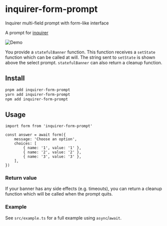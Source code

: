 # inquirer-form-prompt

Inquirer multi-field prompt with form-like interface

A prompt for [inquirer](https://github.com/SBoudrias/Inquirer.js)

![Demo](https://github.com/user-attachments/assets/a77b4eaa-f1a1-4a89-83ab-30ecea57110e)

You provide a `statefulBanner` function. This function receives a `setState` function which can be called at will. The string sent to `setState` is shown above the select prompt. `statefulBanner` can also return a cleanup function.

## Install

```sh
pnpm add inquirer-form-prompt
yarn add inquirer-form-prompt
npm add inquirer-form-prompt
```

## Usage

```tsx
import form from 'inquirer-form-prompt'

const answer = await form({
    message: 'Choose an option',
    choices: [
        { name: '1', value: '1' },
        { name: '2', value: '2' },
        { name: '3', value: '3' },
    ],
})
```

### Return value

If your banner has any side effects (e.g. timeouts), you can return a cleanup function which will be called when the prompt quits.

### Example

See `src/example.ts` for a full example using `async`/`await`.
